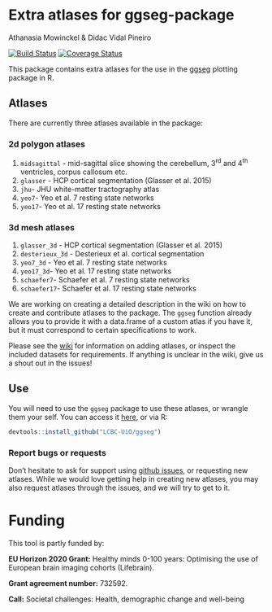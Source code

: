 Extra atlases for ggseg-package
================
Athanasia Mowinckel & Didac Vidal Pineiro

[![Build
Status](https://travis-ci.org/LCBC-UiO/ggsegExtra.svg?branch=master)](https://travis-ci.org/LCBC-UiO/ggsegExtra)
[![Coverage
Status](https://codecov.io/gh/LCBC-UiO/ggsegExtra/branch/master/graph/badge.svg)](https://codecov.io/gh/LCBC-UiO/ggsegExtra)

This package contains extra atlases for the use in the [ggseg]()
plotting package in R.

## Atlases

There are currently three atlases available in the package:

### 2d polygon atlases

1.  `midsagittal` - mid-sagittal slice showing the cerebellum,
    3<sup>rd</sup> and 4<sup>th</sup> ventricles, corpus callosum etc.
2.  `glasser` - HCP cortical segmentation (Glasser et al. 2015)  
3.  `jhu`- JHU white-matter tractography atlas  
4.  `yeo7`- Yeo et al. 7 resting state networks
5.  `yeo17`- Yeo et al. 17 resting state networks

### 3d mesh atlases

1.  `glasser_3d` - HCP cortical segmentation (Glasser et al. 2015)  
2.  `desterieux_3d` - Desterieux et al. cortical segmentation
3.  `yeo7_3d` - Yeo et al. 7 resting state networks
4.  `yeo17_3d`- Yeo et al. 17 resting state networks
5.  `schaefer7`- Schaefer et al. 7 resting state networks
6.  `schaefer17`- Schaefer et al. 17 resting state networks

We are working on creating a detailed description in the wiki on how to
create and contribute atlases to the package. The `ggseg` function
already allows you to provide it with a data.frame of a custom atlas if
you have it, but it must correspond to certain specifications to work.

Please see the
[wiki](https://github.com/LCBC-UiO/ggseg/wiki/Creating-and-contributing-atlases)
for information on adding atlases, or inspect the included datasets for
requirements. If anything is unclear in the wiki, give us a shout out in
the issues\!

## Use

You will need to use the `ggseg` package to use these atlases, or
wrangle them your self. You can access it
[here](https://lcbc-uio.github.io/ggseg/ggseg.html), or via R:

``` r
devtools::install_github("LCBC-UiO/ggseg")
```

### Report bugs or requests

Don’t hesitate to ask for support using [github
issues](https://github.com/LCBC-UiO/ggseg/issues), or requesting new
atlases. While we would love getting help in creating new atlases, you
may also request atlases through the issues, and we will try to get to
it.

# Funding

This tool is partly funded by:

**EU Horizon 2020 Grant:** Healthy minds 0-100 years: Optimising the use
of European brain imaging cohorts (Lifebrain).

**Grant agreement number:** 732592.

**Call:** Societal challenges: Health, demographic change and well-being
